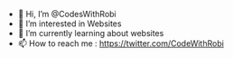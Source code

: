 - 👋 Hi, I’m @CodesWithRobi
- 👀 I’m interested in Websites
- 🌱 I’m currently learning about websites
- 📫 How to reach me : https://twitter.com/CodeWithRobi

<!---
CodesWithRobi/CodesWithRobi is a ✨ special ✨ repository because its `README.md` (this file) appears on your GitHub profile.
You can click the Preview link to take a look at your changes.
--->
